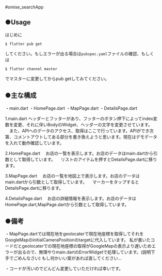 #omise_searchApp

## ●Usage
はじめに
```
$ flutter pub get
```
してください。もしエラーが出る場合は```pubspec.yaml```ファイルの確認、もしくは
```
$ flutter channel master
```
でマスターに変更してからpub getしてみてください。

## ●主な構成

・main.dart
・HomePage.dart
・MapPage.dart
・DetailsPage.dart

 1.main.dart
  ヘッダーとフッターがあり、フッターのボタン押下によってindex変数を変更、それに伴いBodyのWidget、ヘッダーの文字を変更させています。
　また、APIへのデータのアクセス、取得はここで行っています。APIができ次第、コメントアウトしてある部分を書き換えようと思います。現在はデモデータを入れて動作確認しています。

 2.HomePage.dart
　お店の一覧を表示します。お店のデータはmain.dartから引数として取得しています。
　リストのアイテムを押すとDetailsPage.dartに移ります。

 3.MapPage.dart
　お店の一覧を地図上で表示します。お店のデータはmain.dartから引数として取得しています。
　マーカーをタップするとDetailsPage.dartに移ります。

 4.DetailsPage.dart
　お店の詳細情報を表示します。お店のデータはHomePage.dart,MapPage.dartから引数として取得しています。

## ●備考
・MapPage.dartでは現在地をgeolocaterで現在地座標を取得してそれをGoogleMapのinitialCameraPositionのtargetに代入しています。
私が書いたコードだとgeolocaterでの現在地座標の取得がGoogleMapの表示より遅いためエラーが出るので、無理やりmain.dartのErrorWidgetで処理しています。(説明下手でごめんなさい)
もし何かいい案があれば直してください...

・コードが汚いのでどんどん変更していただければ幸いです。

